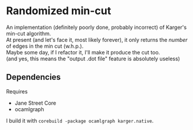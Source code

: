 Randomized min-cut
==================
An implementation (definitely poorly done, probably incorrect) of Karger's min-cut algorithm.<br/>
At present (and let's face it, most likely forever), it only returns the _number_ of edges in the min cut (w.h.p.).<br/>
Maybe some day, if I refactor it, I'll make it produce the cut too.<br/>
(and yes, this means the "output .dot file" feature is absolutely useless)

Dependencies
------------
Requires
* Jane Street Core
* ocamlgraph

I build it with `corebuild -package ocamlgraph karger.native`.